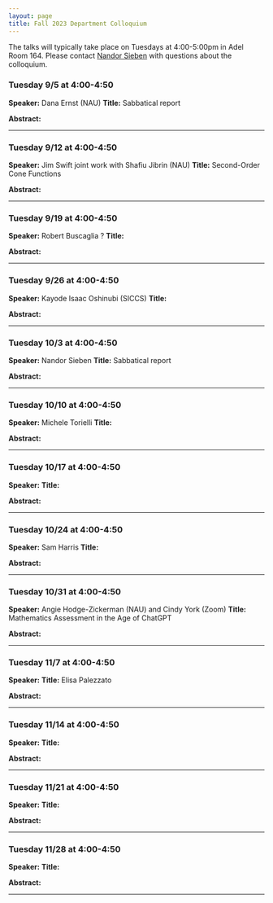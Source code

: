```yaml
---
layout: page
title: Fall 2023 Department Colloquium
---
```


The talks will typically take place on Tuesdays at 4:00-5:00pm in Adel Room 164. Please contact <a href="mailto:nandor.sieben@nau.edu">Nandor Sieben</a> with questions about the colloquium.

### Tuesday 9/5 at 4:00-4:50
**Speaker:** Dana Ernst (NAU)
**Title:** Sabbatical report

**Abstract:** 

<hr>

### Tuesday 9/12 at 4:00-4:50

**Speaker:** Jim Swift joint work with Shafiu Jibrin (NAU)
**Title:** Second-Order Cone Functions

**Abstract:** 

<hr>

### Tuesday 9/19 at 4:00-4:50

**Speaker:** Robert Buscaglia ?
**Title:** 

**Abstract:** 

<hr>

### Tuesday 9/26 at 4:00-4:50

**Speaker:** Kayode Isaac Oshinubi (SICCS)
**Title:** 

**Abstract:** 


<hr>

### Tuesday 10/3 at 4:00-4:50

**Speaker:** Nandor Sieben
**Title:** Sabbatical report

**Abstract:** 

<hr>

### Tuesday 10/10 at 4:00-4:50

**Speaker:** Michele Torielli
**Title:** 

**Abstract:** 

<hr>

### Tuesday 10/17 at 4:00-4:50

**Speaker:** 
**Title:** 

**Abstract:** 

<hr>

### Tuesday 10/24 at 4:00-4:50

**Speaker:** Sam Harris
**Title:** 

**Abstract:** 

<hr>

### Tuesday 10/31 at 4:00-4:50

**Speaker:** Angie Hodge-Zickerman (NAU) and Cindy York (Zoom)
**Title:** Mathematics Assessment in the Age of ChatGPT

**Abstract:** 

<hr>

### Tuesday 11/7 at 4:00-4:50

**Speaker:** 
**Title:** Elisa Palezzato

**Abstract:** 

<hr>

### Tuesday 11/14 at 4:00-4:50

**Speaker:** 
**Title:** 

**Abstract:** 

<hr>

### Tuesday 11/21 at 4:00-4:50

**Speaker:** 
**Title:** 

**Abstract:** 

<hr>

### Tuesday 11/28 at 4:00-4:50

**Speaker:** 
**Title:** 

**Abstract:** 

<hr>


